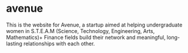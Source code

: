 # avenue

This is the website for Avenue, a startup aimed at helping undergraduate women in S.T.E.A.M (Science, Technology, Engineering, Arts, Mathematics)+ Finance fields build their network and meaningful, long-lasting relationships with each other.

